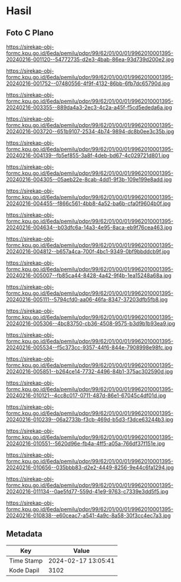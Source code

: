 # Hasil

## Foto C Plano

https://sirekap-obj-formc.kpu.go.id/6eda/pemilu/pdpr/99/62/01/00/01/9962010001395-20240216-001120--54772735-d2e3-4bab-86ea-93d739d200e2.jpg

https://sirekap-obj-formc.kpu.go.id/6eda/pemilu/pdpr/99/62/01/00/01/9962010001395-20240216-001752--07480556-4f9f-4132-86bb-6fb7dc65790d.jpg

https://sirekap-obj-formc.kpu.go.id/6eda/pemilu/pdpr/99/62/01/00/01/9962010001395-20240216-003355--889da4a3-2ec3-4c2a-a45f-f5cd5ededa6a.jpg

https://sirekap-obj-formc.kpu.go.id/6eda/pemilu/pdpr/99/62/01/00/01/9962010001395-20240216-003720--651b9107-2534-4b74-9894-dc8b0ee3c35b.jpg

https://sirekap-obj-formc.kpu.go.id/6eda/pemilu/pdpr/99/62/01/00/01/9962010001395-20240216-004139--fb5ef855-3a8f-4deb-bd67-4c029721d801.jpg

https://sirekap-obj-formc.kpu.go.id/6eda/pemilu/pdpr/99/62/01/00/01/9962010001395-20240216-004305--05aeb22e-8cab-4dd1-9f3b-109e199e8add.jpg

https://sirekap-obj-formc.kpu.go.id/6eda/pemilu/pdpr/99/62/01/00/01/9962010001395-20240216-004455--f866c561-4bb8-4a52-ba6b-cfa0f9604b0f.jpg

https://sirekap-obj-formc.kpu.go.id/6eda/pemilu/pdpr/99/62/01/00/01/9962010001395-20240216-004634--b03dfc6a-14a3-4e95-8aca-eb9f76cea463.jpg

https://sirekap-obj-formc.kpu.go.id/6eda/pemilu/pdpr/99/62/01/00/01/9962010001395-20240216-004812--b657a4ca-700f-4bc1-9349-0bf9bbddcb9f.jpg

https://sirekap-obj-formc.kpu.go.id/6eda/pemilu/pdpr/99/62/01/00/01/9962010001395-20240216-005007--fb85ca44-8428-4a42-9f4b-1ea15248a68a.jpg

https://sirekap-obj-formc.kpu.go.id/6eda/pemilu/pdpr/99/62/01/00/01/9962010001395-20240216-005111--5794cfd0-aa06-46fa-8347-37203dfb5fb8.jpg

https://sirekap-obj-formc.kpu.go.id/6eda/pemilu/pdpr/99/62/01/00/01/9962010001395-20240216-005306--4bc83750-cb36-4508-9575-b3d9b1b93ea9.jpg

https://sirekap-obj-formc.kpu.go.id/6eda/pemilu/pdpr/99/62/01/00/01/9962010001395-20240216-005534--f5c373cc-9357-44f6-844e-7908998e98fc.jpg

https://sirekap-obj-formc.kpu.go.id/6eda/pemilu/pdpr/99/62/01/00/01/9962010001395-20240216-005851--b264ce14-7732-4496-84b1-375ac302590d.jpg

https://sirekap-obj-formc.kpu.go.id/6eda/pemilu/pdpr/99/62/01/00/01/9962010001395-20240216-010121--4cc8c017-0711-487d-86e1-67045c4df01d.jpg

https://sirekap-obj-formc.kpu.go.id/6eda/pemilu/pdpr/99/62/01/00/01/9962010001395-20240216-010239--06a2733b-f3cb-469d-b5d3-f3dce63244b3.jpg

https://sirekap-obj-formc.kpu.go.id/6eda/pemilu/pdpr/99/62/01/00/01/9962010001395-20240216-010551--5620d96e-fb4a-4ff5-a05a-766df37f151e.jpg

https://sirekap-obj-formc.kpu.go.id/6eda/pemilu/pdpr/99/62/01/00/01/9962010001395-20240216-010656--035bbb83-d2e2-4449-8256-9e44c6fa1294.jpg

https://sirekap-obj-formc.kpu.go.id/6eda/pemilu/pdpr/99/62/01/00/01/9962010001395-20240216-011134--0ae5fd77-559d-41e9-9763-c7339e3dd5f5.jpg

https://sirekap-obj-formc.kpu.go.id/6eda/pemilu/pdpr/99/62/01/00/01/9962010001395-20240216-010838--e60ceac7-a541-4a9c-8a58-30f3cc4ec7a3.jpg


## Metadata

| Key        | Value               |
| ---------- | ------------------- |
| Time Stamp | 2024-02-17 13:05:41 |
| Kode Dapil | 3102                |



